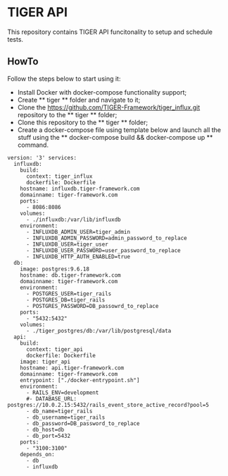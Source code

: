 # TIGER API

This repository contains TIGER API funcitonality to setup and schedule tests.

## HowTo
Follow the steps below to start using it:
* Install Docker with docker-compose functionality support;
* Create ** tiger ** folder and navigate to it;
* Clone the https://github.com/TIGER-Framework/tiger_influx.git repository to the ** tiger ** folder;
* Clone this repository to the ** tiger ** folder;
* Create a docker-compose file using template below and launch all the stuff using the ** docker-compose build && docker-compose up ** command.


```hcl
version: '3' services:
  influxdb: 
    build:
      context: tiger_influx
      dockerfile: Dockerfile
    hostname: influxdb.tiger-framework.com
    domainname: tiger-framework.com
    ports:
      - 8086:8086
    volumes:
      - ./influxdb:/var/lib/influxdb
    environment:
      - INFLUXDB_ADMIN_USER=tiger_admin
      - INFLUXDB_ADMIN_PASSWORD=admin_password_to_replace
      - INFLUXDB_USER=tiger_user
      - INFLUXDB_USER_PASSWORD=user_password_to_replace
      - INFLUXDB_HTTP_AUTH_ENABLED=true
  db:
    image: postgres:9.6.18
    hostname: db.tiger-framework.com
    domainname: tiger-framework.com
    environment:
      - POSTGRES_USER=tiger_rails
      - POSTGRES_DB=tiger_rails
      - POSTGRES_PASSWORD=DB_passowrd_to_replace
    ports:
      - "5432:5432"
    volumes:
      - ./tiger_postgres/db:/var/lib/postgresql/data
  api:
    build:
      context: tiger_api
      dockerfile: Dockerfile
    image: tiger_api
    hostname: api.tiger-framework.com
    domainname: tiger-framework.com
    entrypoint: ["./docker-entrypoint.sh"]
    environment:
      - RAILS_ENV=development
      #- DATABASE_URL: postgres://10.0.2.15:5432/rails_event_store_active_record?pool=5
      - db_name=tiger_rails
      - db_username=tiger_rails
      - db_password=DB_password_to_replace
      - db_host=db
      - db_port=5432
    ports:
      - "3100:3100"
    depends_on:
      - db
      - influxdb
```
